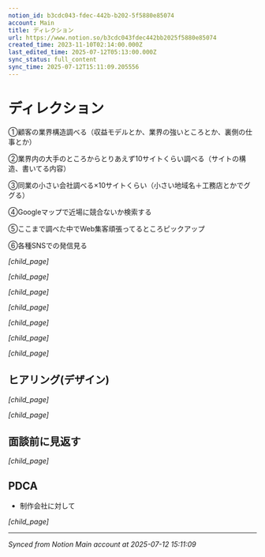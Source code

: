 ```yaml
---
notion_id: b3cdc043-fdec-442b-b202-5f5880e85074
account: Main
title: ディレクション
url: https://www.notion.so/b3cdc043fdec442bb2025f5880e85074
created_time: 2023-11-10T02:14:00.000Z
last_edited_time: 2025-07-12T05:13:00.000Z
sync_status: full_content
sync_time: 2025-07-12T15:11:09.205556
---
```


# ディレクション

①顧客の業界構造調べる（収益モデルとか、業界の強いところとか、裏側の仕事とか）

②業界内の大手のところからとりあえず10サイトくらい調べる（サイトの構造、書いてる内容）

③同業の小さい会社調べる×10サイトくらい（小さい地域名＋工務店とかでググる）

④Googleマップで近場に競合ないか検索する

⑤ここまで調べた中でWeb集客頑張ってるところピックアップ

⑥各種SNSでの発信見る

*[child_page]*

*[child_page]*

*[child_page]*

*[child_page]*

*[child_page]*

*[child_page]*

*[child_page]*

## ヒアリング(デザイン)

*[child_page]*

*[child_page]*

## 面談前に見返す

*[child_page]*

## PDCA

- 制作会社に対して

*[child_page]*


---

*Synced from Notion Main account at 2025-07-12 15:11:09*
